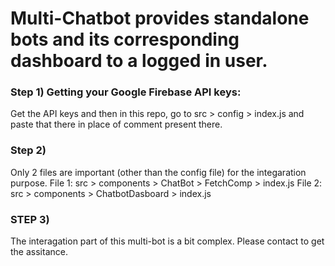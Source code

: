 # Multi-Chatbot provides standalone bots and its corresponding dashboard to a logged in user.

### Step 1) Getting your Google Firebase API keys:
Get the API keys and then in this repo, go to src > config > index.js and paste that there in place of comment present there.

### Step 2)
Only 2 files are important (other than the config file) for the integaration purpose.
File 1: src > components > ChatBot > FetchComp > index.js
File 2: src > components > ChatbotDasboard > index.js

### STEP 3)
The interagation part of this multi-bot is a bit complex. Please contact to get the assitance.

